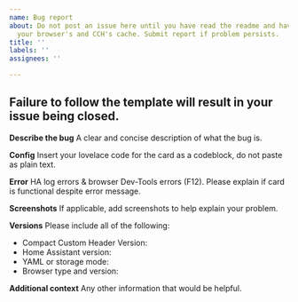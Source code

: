 ```yaml
---
name: Bug report
about: Do not post an issue here until you have read the readme and have cleared both
  your browser's and CCH's cache. Submit report if problem persists.
title: ''
labels: ''
assignees: ''

---
```


## Failure to follow the template will result in your issue being closed.

**Describe the bug**
A clear and concise description of what the bug is.

**Config**
Insert your lovelace code for the card as a codeblock, do not paste as plain text.

**Error**
HA log errors & browser Dev-Tools errors (F12). Please explain if card is functional despite error message.

**Screenshots**
If applicable, add screenshots to help explain your problem.

**Versions**
Please include all of the following:
* Compact Custom Header Version:
* Home Assistant version:
* YAML or storage mode:
* Browser type and version:

**Additional context**
Any other information that would be helpful.
